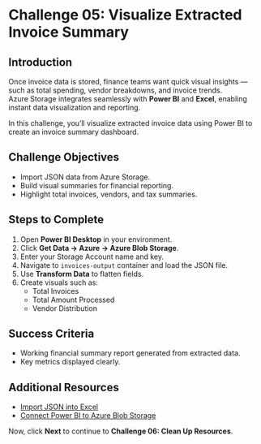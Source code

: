 # Challenge 05: Visualize Extracted Invoice Summary

## Introduction
Once invoice data is stored, finance teams want quick visual insights — such as total spending, vendor breakdowns, and invoice trends.  
Azure Storage integrates seamlessly with **Power BI** and **Excel**, enabling instant data visualization and reporting.

In this challenge, you’ll visualize extracted invoice data using Power BI to create an invoice summary dashboard.

## Challenge Objectives
- Import JSON data from Azure Storage.  
- Build visual summaries for financial reporting.  
- Highlight total invoices, vendors, and tax summaries.

## Steps to Complete

1. Open **Power BI Desktop** in your environment.  
2. Click **Get Data → Azure → Azure Blob Storage**.  
3. Enter your Storage Account name and key.  
4. Navigate to `invoices-output` container and load the JSON file.  
5. Use **Transform Data** to flatten fields.  
6. Create visuals such as:
   - Total Invoices  
   - Total Amount Processed  
   - Vendor Distribution  

## Success Criteria
- Working financial summary report generated from extracted data.  
- Key metrics displayed clearly.

## Additional Resources
- [Import JSON into Excel](https://support.microsoft.com/office/import-json-data-into-excel)  
- [Connect Power BI to Azure Blob Storage](https://learn.microsoft.com/power-bi/connect-data/desktop-connect-azure-blob-storage)

Now, click **Next** to continue to **Challenge 06: Clean Up Resources**.
